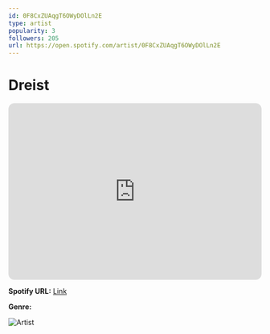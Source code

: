 ```yaml
---
id: 0F8CxZUAqgT6OWyDOlLn2E
type: artist
popularity: 3
followers: 205
url: https://open.spotify.com/artist/0F8CxZUAqgT6OWyDOlLn2E
---
```

# Dreist

<iframe style="border-radius:12px" src="https://open.spotify.com/embed/artist/0F8CxZUAqgT6OWyDOlLn2E" width="100%" height="352" frameBorder="0" allowfullscreen="" allow="autoplay; clipboard-write; encrypted-media; fullscreen; picture-in-picture" loading="lazy"></iframe>

**Spotify URL:** [Link](https://open.spotify.com/artist/0F8CxZUAqgT6OWyDOlLn2E)

**Genre:** 

![Artist](https://i.scdn.co/image/ab67616d0000b273a55930d4ea603966b7038c76)
